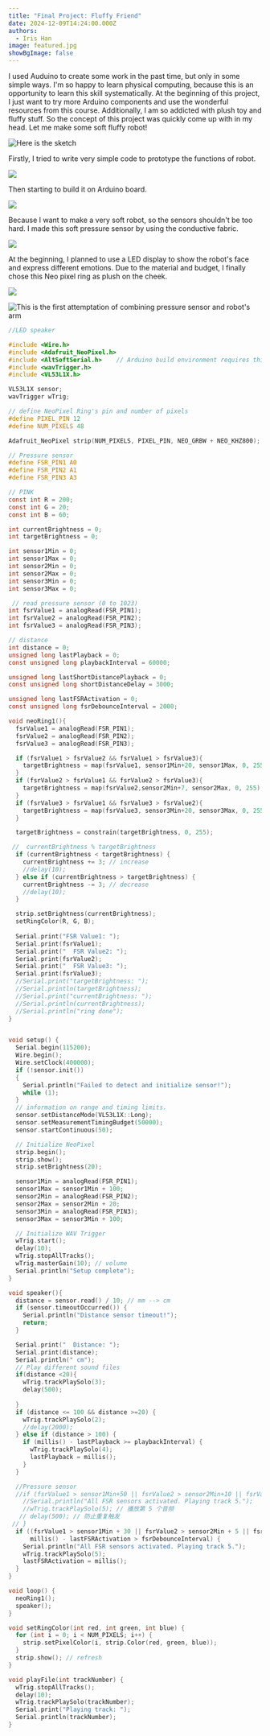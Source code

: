 ```yaml
---
title: "Final Project: Fluffy Friend"
date: 2024-12-09T14:24:00.000Z
authors:
  - Iris Han
image: featured.jpg
showBgImage: false
---
```

I used Auduino to create some work in the past time, but only in some simple ways. I'm so happy to learn physical computing, because this is an opportunity to learn this skill systematically. At the beginning of this project, I just want to try more Arduino components and use the wonderful resources from this course. Additionally, I am so addicted with plush toy and fluffy stuff. So the concept of this project was quickly come up with in my head. Let me make some soft fluffy robot! 

![Here is the sketch](sketch2.jpg "Draft")


Firstly, I tried to write very simple code to prototype the functions of robot. 


![](屏幕截图-2024-11-29-101302.png)

Then starting to build it on Arduino board.

![](微信图片_20241209214946.jpg)

Because I want to make a very soft robot, so the sensors shouldn't be too hard. I made this soft pressure sensor by using the conductive fabric.

![](微信图片_20241209214958.jpg)

At the beginning, I planned to use a LED display to show the robot's face and express different emotions. Due to the material and budget, I finally chose this Neo pixel ring as plush on the cheek. 

![](微信图片_20241209223005.jpg)



![](微信图片_20241209223048.jpg "This is the first attemptation of combining pressure sensor and robot's arm")





```c
//LED speaker

#include <Wire.h>
#include <Adafruit_NeoPixel.h>
#include <AltSoftSerial.h>    // Arduino build environment requires this
#include <wavTrigger.h>
#include <VL53L1X.h> 

VL53L1X sensor;
wavTrigger wTrig; 

// define NeoPixel Ring's pin and number of pixels
#define PIXEL_PIN 12  
#define NUM_PIXELS 48  

Adafruit_NeoPixel strip(NUM_PIXELS, PIXEL_PIN, NEO_GRBW + NEO_KHZ800);

// Pressure sensor
#define FSR_PIN1 A0
#define FSR_PIN2 A1
#define FSR_PIN3 A3

// PINK
const int R = 200;
const int G = 20;
const int B = 60;

int currentBrightness = 0;
int targetBrightness = 0;  

int sensor1Min = 0;
int sensor1Max = 0;
int sensor2Min = 0;
int sensor2Max = 0;
int sensor3Min = 0;
int sensor3Max = 0;

 // read pressure sensor (0 to 1023)
int fsrValue1 = analogRead(FSR_PIN1);
int fsrValue2 = analogRead(FSR_PIN2);
int fsrValue3 = analogRead(FSR_PIN3);

// distance
int distance = 0;               
unsigned long lastPlayback = 0; 
const unsigned long playbackInterval = 60000; 

unsigned long lastShortDistancePlayback = 0; 
const unsigned long shortDistanceDelay = 3000; 

unsigned long lastFSRActivation = 0;
const unsigned long fsrDebounceInterval = 2000; 

void neoRing1(){
  fsrValue1 = analogRead(FSR_PIN1);
  fsrValue2 = analogRead(FSR_PIN2);
  fsrValue3 = analogRead(FSR_PIN3);

  if (fsrValue1 > fsrValue2 && fsrValue1 > fsrValue3){
    targetBrightness = map(fsrValue1, sensor1Min+20, sensor1Max, 0, 255);
  }
  if (fsrValue2 > fsrValue1 && fsrValue2 > fsrValue3){
    targetBrightness = map(fsrValue2,sensor2Min+7, sensor2Max, 0, 255);
  }
  if (fsrValue3 > fsrValue1 && fsrValue3 > fsrValue2){
    targetBrightness = map(fsrValue3, sensor3Min+20, sensor3Max, 0, 255);
  }

  targetBrightness = constrain(targetBrightness, 0, 255);

 //  currentBrightness % targetBrightness
  if (currentBrightness < targetBrightness) {
    currentBrightness += 3; // increase
    //delay(10);
  } else if (currentBrightness > targetBrightness) {
    currentBrightness -= 3; // decrease
    //delay(10);
  }

  strip.setBrightness(currentBrightness);
  setRingColor(R, G, B);
  
  Serial.print("FSR Value1: ");
  Serial.print(fsrValue1);
  Serial.print("  FSR Value2: ");
  Serial.print(fsrValue2); 
  Serial.print("  FSR Value3: ");
  Serial.print(fsrValue3); 
  //Serial.print("targetBrightness: ");
  //Serial.println(targetBrightness);
  //Serial.print("currentBrightness: ");
  //Serial.println(currentBrightness);
  //Serial.println("ring done");
}


void setup() {
  Serial.begin(115200);   
  Wire.begin();
  Wire.setClock(400000);
  if (!sensor.init())
  {
    Serial.println("Failed to detect and initialize sensor!");
    while (1);
  }
  // information on range and timing limits.
  sensor.setDistanceMode(VL53L1X::Long);
  sensor.setMeasurementTimingBudget(50000);
  sensor.startContinuous(50);

  // Initialize NeoPixel
  strip.begin();
  strip.show(); 
  strip.setBrightness(20); 

  sensor1Min = analogRead(FSR_PIN1);
  sensor1Max = sensor1Min + 100;
  sensor2Min = analogRead(FSR_PIN2);
  sensor2Max = sensor2Min + 20;
  sensor3Min = analogRead(FSR_PIN3);
  sensor3Max = sensor3Min + 100;

  // Initialize WAV Trigger
  wTrig.start();
  delay(10);
  wTrig.stopAllTracks();
  wTrig.masterGain(10); // volume
  Serial.println("Setup complete");
}

void speaker(){
  distance = sensor.read() / 10; // mm --> cm
  if (sensor.timeoutOccurred()) {
    Serial.println("Distance sensor timeout!");
    return;
  }

  Serial.print("  Distance: ");
  Serial.print(distance);
  Serial.println(" cm");
  // Play different sound files
  if(distance <20){
    wTrig.trackPlaySolo(3); 
    delay(500);
    
  }
  if (distance <= 100 && distance >=20) {
    wTrig.trackPlaySolo(2); 
    //delay(2000);
  } else if (distance > 100) {
    if (millis() - lastPlayback >= playbackInterval) {
      wTrig.trackPlaySolo(4);
      lastPlayback = millis();
    }
  }

  //Pressure sensor
  //if (fsrValue1 > sensor1Min+50 || fsrValue2 > sensor2Min+10 || fsrValue3 > sensor3Min+50) {
    //Serial.println("All FSR sensors activated. Playing track 5.");
    //wTrig.trackPlaySolo(5); // 播放第 5 个音频
   // delay(500); // 防止重复触发
 // }
  if ((fsrValue1 > sensor1Min + 30 || fsrValue2 > sensor2Min + 5 || fsrValue3 > sensor3Min + 30) &&
      millis() - lastFSRActivation > fsrDebounceInterval) {
    Serial.println("All FSR sensors activated. Playing track 5.");
    wTrig.trackPlaySolo(5); 
    lastFSRActivation = millis(); 
  }
}

void loop() {
  neoRing1();
  speaker();
}

void setRingColor(int red, int green, int blue) {
  for (int i = 0; i < NUM_PIXELS; i++) {
    strip.setPixelColor(i, strip.Color(red, green, blue));
  }
  strip.show(); // refresh
}

void playFile(int trackNumber) {
  wTrig.stopAllTracks(); 
  delay(10); 
  wTrig.trackPlaySolo(trackNumber); 
  Serial.print("Playing track: ");
  Serial.println(trackNumber);
}

```
